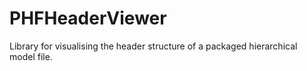 PHFHeaderViewer
===============

Library for visualising the header structure of a packaged hierarchical model file.
